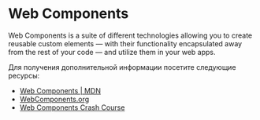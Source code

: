# Web Components

Web Components is a suite of different technologies allowing you to create reusable custom elements — with their functionality encapsulated away from the rest of your code — and utilize them in your web apps.

Для получения дополнительной информации посетите следующие ресурсы:

- [Web Components | MDN](https://developer.mozilla.org/en-US/docs/Web/Web_Components)
- [WebComponents.org](https://webcomponents.github.io/)
- [Web Components Crash Course](https://www.youtube.com/watch?v=PCWaFLy3VUo)
